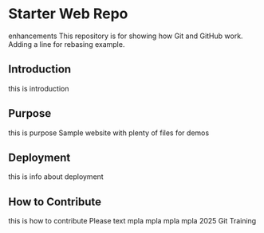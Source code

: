 # Starter Web Repo
enhancements
This repository is for showing how Git and GitHub work.
Adding a line for rebasing example.
## Introduction
this is introduction
## Purpose
this is purpose
Sample website with plenty of files for demos
## Deployment
this is info about deployment
## How to Contribute
this is how to contribute
Please text mpla mpla mpla mpla
2025 Git Training
